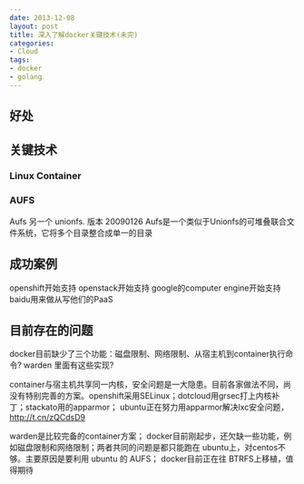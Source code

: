 ```yaml
---
date: 2013-12-08
layout: post
title: 深入了解docker关键技术(未完)
categories:
- Cloud
tags:
- docker
- golang
---
```



## 好处

## 关键技术

### Linux Container

### AUFS

Aufs 另一个 unionfs. 版本 20090126
Aufs是一个类似于Unionfs的可堆叠联合文件系统，它将多个目录整合成单一的目录


## 成功案例

openshift开始支持
openstack开始支持
google的computer engine开始支持
baidu用来做从写他们的PaaS

## 目前存在的问题

 docker目前缺少了三个功能：磁盘限制、网络限制、从宿主机到container执行命令? warden 里面有这些实现?
 
 container与宿主机共享同一内核，安全问题是一大隐患。目前各家做法不同，尚没有特别完善的方案。openshift采用SELinux；dotcloud用grsec打上内核补丁；stackato用的apparmor； ubuntu正在努力用apparmor解决lxc安全问题，http://t.cn/zQCdsD9 
 
 warden是比较完备的container方案； docker目前刚起步，还欠缺一些功能，例如磁盘限制和网络限制；两者共同的问题是都只能跑在 ubuntu上，对centos不够。主要原因是要利用 ubuntu 的 AUFS； docker目前正在往 BTRFS上移植，值得期待
 
 
